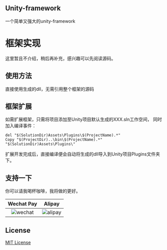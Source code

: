 ## Unity-framework

一个简单又强大的unity-framework

# 框架实现

这里暂且不介绍，稍后再补充，感兴趣可以先阅读源码。

## 使用方法

直接使用生成的dll，无需引用整个框架的源码

## 框架扩展

如需扩展框架，只需将项目添加至Unity项目默认生成的XXX.sln工作空间，
同时加入编译事件：

```
del "$(SolutionDir)Assets\Plugins\$(ProjectName).*"
Copy "$(ProjectDir)..\bin\$(ProjectName).*" "$(SolutionDir)Assets\Plugins\"
```

扩展开发完成后，直接编译便会自动将生成的dll导入到Unity项目Plugins文件夹下。

## 支持一下

你可以请我喝杯咖啡，我将做的更好。

|                                 Wechat Pay                                  |                                   Alipay                                    |
|:---------------------------------------------------------------------------:|:---------------------------------------------------------------------------:|
| ![wechat](/unity-framework/media/weixin.png) | ![alipay](/unity-framework/media/zhifubao.png) |


## License
[MIT License](https://hello-d.github.io/unity-framework/LICENSE.md)
